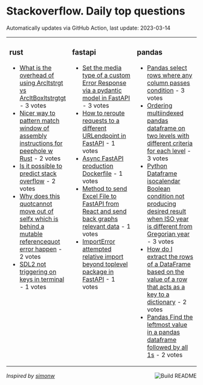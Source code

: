 # Stackoverflow. Daily top questions 

Automatically updates via GitHub Action, last update: <!-- date starts -->2023-03-14<!-- date ends -->


<table><tr><td valign="top" width="33%">

### rust
<!-- rust starts -->
* [What is the overhead of using Arcltstrgt vs ArcltBoxltstrgtgt](https://stackoverflow.com/questions/75722741/what-is-the-overhead-of-using-arcstr-vs-arcboxstr) - 3 votes
* [Nicer way to pattern match window of assembly instructions for peephole w Rust](https://stackoverflow.com/questions/75724091/nicer-way-to-pattern-match-window-of-assembly-instructions-for-peephole-w-rust) - 2 votes
* [Is it possible to predict stack overflow](https://stackoverflow.com/questions/75719083/is-it-possible-to-predict-stack-overflow) - 2 votes
* [Why does this quotcannot move out of selfx which is behind a mutable referencequot error happen](https://stackoverflow.com/questions/75719545/why-does-this-cannot-move-out-of-self-x-which-is-behind-a-mutable-reference) - 2 votes
* [SDL2 not triggering on keys in terminal](https://stackoverflow.com/questions/75734830/sdl2-not-triggering-on-keys-in-terminal) - 1 votes
<!-- rust ends -->
</td><td valign="top" width="34%">


### fastapi
<!-- fastapi starts -->
* [Set the media type of a custom Error Response via a pydantic model in FastAPI](https://stackoverflow.com/questions/75724033/set-the-media-type-of-a-custom-error-response-via-a-pydantic-model-in-fastapi) - 3 votes
* [How to reroute requests to a different URLendpoint in FastAPI](https://stackoverflow.com/questions/75726959/how-to-re-route-requests-to-a-different-url-endpoint-in-fastapi) - 1 votes
* [Async FastAPI production Dockerfile](https://stackoverflow.com/questions/75734151/async-fastapi-production-dockerfile) - 1 votes
* [Method to send Excel File to FastAPI from React and send back graphs  relevant data](https://stackoverflow.com/questions/75728092/method-to-send-excel-file-to-fastapi-from-react-and-send-back-graphs-relevant) - 1 votes
* [ImportError attempted relative import beyond toplevel package in FastAPI](https://stackoverflow.com/questions/75718344/importerror-attempted-relative-import-beyond-top-level-package-in-fastapi) - 1 votes
<!-- fastapi ends -->
</td><td valign="top" width="34%">


### pandas
<!-- pandas starts -->
* [Pandas select rows where any column passes condition](https://stackoverflow.com/questions/75723227/pandas-select-rows-where-any-column-passes-condition) - 3 votes
* [Ordering multiindexed pandas dataframe on two levels with different criteria for each level](https://stackoverflow.com/questions/75734763/ordering-multi-indexed-pandas-dataframe-on-two-levels-with-different-criteria-f) - 3 votes
* [Python Dataframe isocalendar Boolean condition not producing desired result when ISO year is different from Gregorian year](https://stackoverflow.com/questions/75717408/python-dataframe-isocalendar-boolean-condition-not-producing-desired-result-wh) - 3 votes
* [How do I extract the rows of a DataFrame based on the value of a row that acts as a key to a dictionary](https://stackoverflow.com/questions/75718296/how-do-i-extract-the-rows-of-a-dataframe-based-on-the-value-of-a-row-that-acts-a) - 2 votes
* [Pandas Find the leftmost value in a pandas dataframe followed by all 1s](https://stackoverflow.com/questions/75729285/pandas-find-the-left-most-value-in-a-pandas-dataframe-followed-by-all-1s) - 2 votes
<!-- pandas ends -->
</td></tr></table>

<a href="https://github.com/hp0404/hp0404/actions"><img src="https://github.com/hp0404/hp0404/workflows/Build%20README/badge.svg" align="right" alt="Build README"></a> <p>*Inspired by  [simonw](https://github.com/simonw/simonw)*</p>
